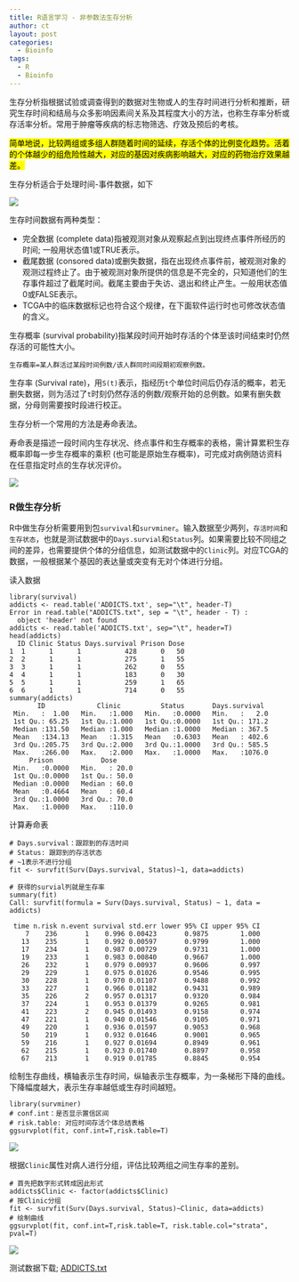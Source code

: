 ```yaml
---
title: R语言学习 - 非参数法生存分析
author: ct
layout: post
categories:
  - Bioinfo
tags:
  - R
  - Bioinfo
---
```


生存分析指根据试验或调查得到的数据对生物或人的生存时间进行分析和推断，研究生存时间和结局与众多影响因素间关系及其程度大小的方法，也称生存率分析或存活率分析。常用于肿瘤等疾病的标志物筛选、疗效及预后的考核。

<mark>简单地说，比较两组或多组人群随着时间的延续，存活个体的比例变化趋势。活着的个体越少的组危险性越大，对应的基因对疾病影响越大，对应的药物治疗效果越差。</mark>

生存分析适合于处理时间-事件数据，如下

![](http://blog.genesino.com/images/surv_input_data.png)


生存时间数据有两种类型：

* 完全数据 (complete data)指被观测对象从观察起点到出现终点事件所经历的时间; 一般用状态值1或TRUE表示。
* 截尾数据 (consored data)或删失数据，指在出现终点事件前，被观测对象的观测过程终止了。由于被观测对象所提供的信息是不完全的，只知道他们的生存事件超过了截尾时间。截尾主要由于失访、退出和终止产生。一般用状态值0或FALSE表示。
* TCGA中的临床数据标记也符合这个规律，在下面软件运行时也可修改状态值的含义。

生存概率 (survival probability)指某段时间开始时存活的个体至该时间结束时仍然存活的可能性大小。

`生存概率=某人群活过某段时间例数/该人群同时间段期初观察例数。`

生存率 (Survival rate)，用`S(t)`表示，指经历`t`个单位时间后仍存活的概率，若无删失数据，则为活过了`t`时刻仍然存活的例数/观察开始的总例数。如果有删失数据，分母则需要按时段进行校正。

生存分析一个常用的方法是寿命表法。

寿命表是描述一段时间内生存状况、终点事件和生存概率的表格，需计算累积生存概率即每一步生存概率的乘积 (也可能是原始生存概率)，可完成对病例随访资料在任意指定时点的生存状况评价。

![](http://blog.genesino.com/images/surv_life_table.png)

### R做生存分析

R中做生存分析需要用到包`survival`和`survminer`。输入数据至少两列，`存活时间`和`生存状态`，也就是测试数据中的`Days.survial`和`Status`列。如果需要比较不同组之间的差异，也需要提供个体的分组信息，如测试数据中的`Clinic`列。对应TCGA的数据，一般根据某个基因的表达量或突变有无对个体进行分组。

读入数据

```
library(survival)
addicts <- read.table('ADDICTS.txt', sep="\t", header-T)
Error in read.table("ADDICTS.txt", sep = "\t", header - T) : 
  object 'header' not found
addicts <- read.table('ADDICTS.txt', sep="\t", header=T)
head(addicts)
  ID Clinic Status Days.survival Prison Dose
1  1      1      1           428      0   50
2  2      1      1           275      1   55
3  3      1      1           262      0   55
4  4      1      1           183      0   30
5  5      1      1           259      1   65
6  6      1      1           714      0   55
summary(addicts)
       ID             Clinic          Status       Days.survival   
 Min.   :  1.00   Min.   :1.000   Min.   :0.0000   Min.   :   2.0  
 1st Qu.: 65.25   1st Qu.:1.000   1st Qu.:0.0000   1st Qu.: 171.2  
 Median :131.50   Median :1.000   Median :1.0000   Median : 367.5  
 Mean   :134.13   Mean   :1.315   Mean   :0.6303   Mean   : 402.6  
 3rd Qu.:205.75   3rd Qu.:2.000   3rd Qu.:1.0000   3rd Qu.: 585.5  
 Max.   :266.00   Max.   :2.000   Max.   :1.0000   Max.   :1076.0  
     Prison            Dose      
 Min.   :0.0000   Min.   : 20.0  
 1st Qu.:0.0000   1st Qu.: 50.0  
 Median :0.0000   Median : 60.0  
 Mean   :0.4664   Mean   : 60.4  
 3rd Qu.:1.0000   3rd Qu.: 70.0  
 Max.   :1.0000   Max.   :110.0
```

计算寿命表

```
# Days.survival：跟踪到的存活时间
# Status: 跟踪到的存活状态
# ~1表示不进行分组
fit <- survfit(Surv(Days.survival, Status)~1, data=addicts)

# 获得的survial列就是生存率 
summary(fit)
Call: survfit(formula = Surv(Days.survival, Status) ~ 1, data = addicts)

 time n.risk n.event survival std.err lower 95% CI upper 95% CI
    7    236       1    0.996 0.00423       0.9875        1.000
   13    235       1    0.992 0.00597       0.9799        1.000
   17    234       1    0.987 0.00729       0.9731        1.000
   19    233       1    0.983 0.00840       0.9667        1.000
   26    232       1    0.979 0.00937       0.9606        0.997
   29    229       1    0.975 0.01026       0.9546        0.995
   30    228       1    0.970 0.01107       0.9488        0.992
   33    227       1    0.966 0.01182       0.9431        0.989
   35    226       2    0.957 0.01317       0.9320        0.984
   37    224       1    0.953 0.01379       0.9265        0.981
   41    223       2    0.945 0.01493       0.9158        0.974
   47    221       1    0.940 0.01546       0.9105        0.971
   49    220       1    0.936 0.01597       0.9053        0.968
   50    219       1    0.932 0.01646       0.9001        0.965
   59    216       1    0.927 0.01694       0.8949        0.961
   62    215       1    0.923 0.01740       0.8897        0.958
   67    213       1    0.919 0.01785       0.8845        0.954
```

绘制生存曲线，横轴表示生存时间，纵轴表示生存概率，为一条梯形下降的曲线。下降幅度越大，表示生存率越低或生存时间越短。

```
library(survminer)
# conf.int：是否显示置信区间
# risk.table: 对应时间存活个体总结表格
ggsurvplot(fit, conf.int=T,risk.table=T)
```

![](http://blog.genesino.com/images/surv_km_all.png)


根据`Clinic`属性对病人进行分组，评估比较两组之间生存率的差别。

```
# 首先把数字形式转成因此形式
addicts$Clinic <- factor(addicts$Clinic)
# 按Clinic分组
fit <- survfit(Surv(Days.survival, Status)~Clinic, data=addicts)
# 绘制曲线
ggsurvplot(fit, conf.int=T,risk.table=T, risk.table.col="strata", pval=T)
```

![](http://blog.genesino.com/images/surv_km_all_clinic.png)

测试数据下载; [ADDICTS.txt](http://blog.genesino.com/images/ADDICTS.txt.zip)

